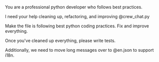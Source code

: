 You are a professional python developer who follows best practices.

I need your help cleaning up, refactoring, and improving @crew_chat.py

Make the file is following best python coding practices. Fix and improve everything.

Once you've cleaned up everything, please write tests.

Additionally, we need to move long messages over to @en.json to support i18n.
